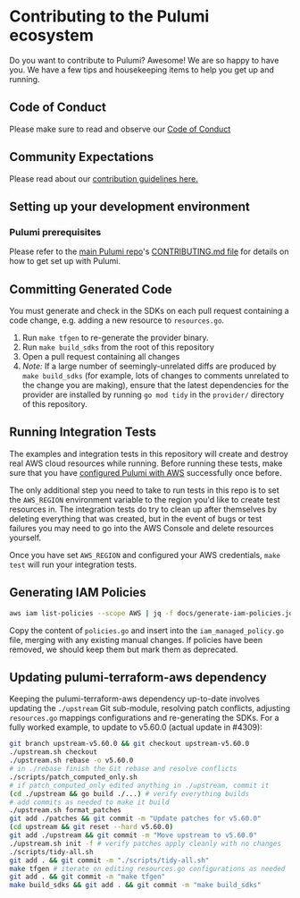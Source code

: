 # Contributing to the Pulumi ecosystem

Do you want to contribute to Pulumi? Awesome! We are so happy to have you.
We have a few tips and housekeeping items to help you get up and running.

## Code of Conduct

Please make sure to read and observe our [Code of Conduct](./CODE-OF-CONDUCT.md)

## Community Expectations

Please read about our [contribution guidelines here.](https://github.com/pulumi/pulumi/blob/master/CONTRIBUTING.md#communications)

## Setting up your development environment

### Pulumi prerequisites

Please refer to the [main Pulumi repo](https://github.com/pulumi/pulumi/)'s [CONTRIBUTING.md file](
<https://github.com/pulumi/pulumi/blob/master/CONTRIBUTING.md#developing>) for details on how to get set up with Pulumi.

## Committing Generated Code

You must generate and check in the SDKs on each pull request containing a code change, e.g. adding a new resource to `resources.go`.

1. Run `make tfgen` to re-generate the provider binary.
1. Run `make build_sdks` from the root of this repository
1. Open a pull request containing all changes
1. *Note:* If a large number of seemingly-unrelated diffs are produced by `make build_sdks` (for example, lots of changes to comments unrelated to the change you are making), ensure that the latest dependencies for the provider are installed by running `go mod tidy` in the `provider/` directory of this repository.

## Running Integration Tests

The examples and integration tests in this repository will create and destroy real AWS
cloud resources while running. Before running these tests, make sure that you have
[configured Pulumi with AWS](https://pulumi.io/install/aws.html) successfully once before.

The only additional step you need to take to run tests in this repo is to set the
`AWS_REGION` environment variable to the region you'd like to create test resources in.
The integration tests do try to clean up after themselves by deleting everything that was
created, but in the event of bugs or test failures you may need to go into the AWS Console
and delete resources yourself.

Once you have set `AWS_REGION` and configured your AWS credentials, `make test` will run your integration tests.

## Generating IAM Policies

```bash
aws iam list-policies --scope AWS | jq -f docs/generate-iam-policies.jq -r > policies.go
```

Copy the content of `policies.go` and insert into the `iam_managed_policy.go` file, merging with any existing manual changes. If policies have been removed, we should keep them but mark them as deprecated.

## Updating pulumi-terraform-aws dependency

Keeping the pulumi-terraform-aws dependency up-to-date involves updating the `./upstream` Git sub-module, resolving
patch conflicts, adjusting `resources.go` mappings configurations and re-generating the SDKs. For a fully worked
example, to update to v5.60.0 (actual update in #4309):

```bash
git branch upstream-v5.60.0 && git checkout upstream-v5.60.0
./upstream.sh checkout
./upstream.sh rebase -o v5.60.0
# in ./rebase finish the Git rebase and resolve conflicts
./scripts/patch_computed_only.sh
# if patch_computed_only edited anything in ./upstream, commit it
(cd ./upstream && go build ./...) # verify everything builds
# add commits as needed to make it build
./upstream.sh format_patches
git add ./patches && git commit -m "Update patches for v5.60.0"
(cd upstream && git reset --hard v5.60.0)
git add ./upstream && git commit -m "Move upstream to v5.60.0"
./upstream.sh init -f # verify patches apply cleanly with no changes
./scripts/tidy-all.sh
git add . && git commit -m "./scripts/tidy-all.sh"
make tfgen # iterate on editing resources.go configurations as needed
git add . && git commit -m "make tfgen"
make build_sdks && git add . && git commit -m "make build_sdks"
```
